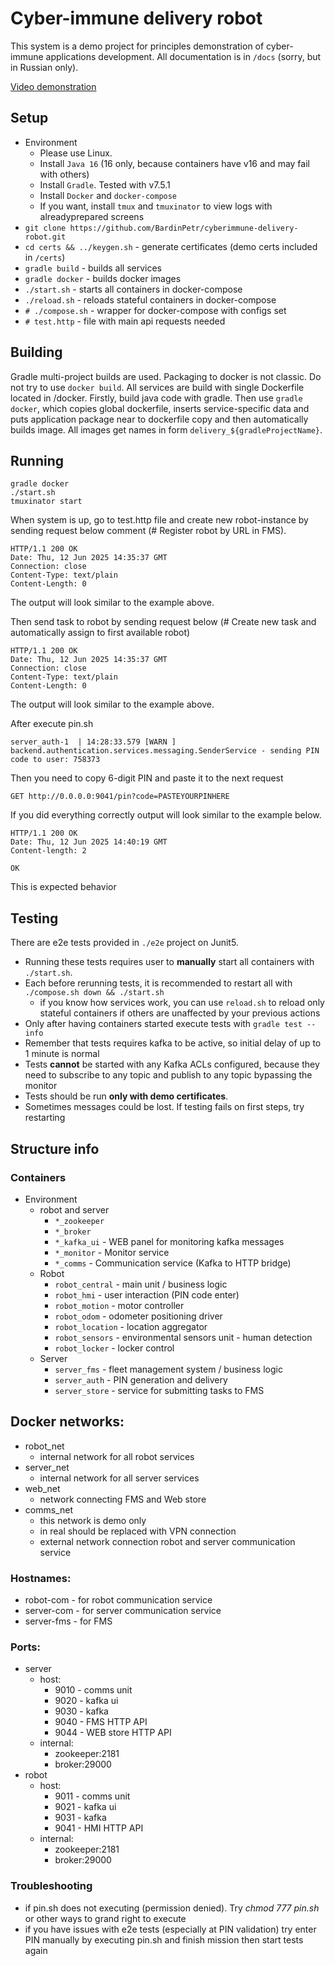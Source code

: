 # Cyber-immune delivery robot

This system is a demo project for principles demonstration of cyber-immune applications development.
All documentation is in `/docs` (sorry, but in Russian only).

[Video demonstration](https://youtu.be/_nKHuNlXcNc)

## Setup

- Environment
    - Please use Linux.
    - Install `Java 16` (16 only, because containers have v16 and may fail with others)
    - Install `Gradle`. Tested with v7.5.1
    - Install `Docker` and `docker-compose`
    - If you want, install `tmux` and `tmuxinator` to view logs with alreadyprepared screens
- `git clone https://github.com/BardinPetr/cyberimmune-delivery-robot.git`
- `cd certs && ../keygen.sh` - generate certificates (demo certs included in `/certs`)
- `gradle build` - builds all services
- `gradle docker` - builds docker images
- `./start.sh` - starts all containers in docker-compose
- `./reload.sh` - reloads stateful containers in docker-compose
- `# ./compose.sh` - wrapper for docker-compose with configs set
- `# test.http` - file with main api requests needed

## Building

Gradle multi-project builds are used.
Packaging to docker is not classic. Do not try to use `docker build`.
All services are build with single Dockerfile located in /docker.
Firstly, build java code with gradle.
Then use `gradle docker`, which copies global dockerfile, inserts service-specific data
and puts application package near to dockerfile copy and then automatically builds image.
All images get names in form `delivery_${gradleProjectName}`.

## Running

```shell
gradle docker
./start.sh
tmuxinator start
```
When system is up, go to test.http file and create new robot-instance by sending request below comment (# Register robot by URL in FMS).

```shell
HTTP/1.1 200 OK
Date: Thu, 12 Jun 2025 14:35:37 GMT
Connection: close
Content-Type: text/plain
Content-Length: 0
```
The output will look similar to the example above.

Then send task to robot by sending request below (# Create new task and automatically assign to first available robot)
```shell
HTTP/1.1 200 OK
Date: Thu, 12 Jun 2025 14:35:37 GMT
Connection: close
Content-Type: text/plain
Content-Length: 0
```
The output will look similar to the example above.

After execute pin.sh 
```shell
server_auth-1  | 14:28:33.579 [WARN ] backend.authentication.services.messaging.SenderService - sending PIN code to user: 758373
```
Then you need to copy 6-digit PIN and 
paste it to the next request

```shell
GET http://0.0.0.0:9041/pin?code=PASTEYOURPINHERE
```

If you did everything correctly output will look similar to the example below.

```shell
HTTP/1.1 200 OK
Date: Thu, 12 Jun 2025 14:40:19 GMT
Content-length: 2

OK
```
This is expected behavior

## Testing

There are e2e tests provided in `./e2e` project on Junit5.

- Running these tests requires user to **manually** start all containers with `./start.sh`.
- Each before rerunning tests, it is recommended to restart all with `./compose.sh down && ./start.sh`
    - if you know how services work, you can use `reload.sh` to reload only stateful containers
      if others are unaffected by your previous actions
- Only after having containers started execute tests with `gradle test --info`
- Remember that tests requires kafka to be active, so initial delay of up to 1 minute is normal
- Tests **cannot** be started with any Kafka ACLs configured,
  because they need to subscribe to any topic and publish to any topic bypassing the monitor
- Tests should be run **only with demo certificates**.
- Sometimes messages could be lost. If testing fails on first steps, try restarting

## Structure info

### Containers

- Environment
    - robot and server
        - `*_zookeeper`
        - `*_broker`
        - `*_kafka_ui` - WEB panel for monitoring kafka messages
        - `*_monitor` - Monitor service
        - `*_comms` - Communication service (Kafka to HTTP bridge)
    - Robot
        - `robot_central` - main unit / business logic
        - `robot_hmi` - user interaction (PIN code enter)
        - `robot_motion` - motor controller
        - `robot_odom` - odometer positioning driver
        - `robot_location` - location aggregator
        - `robot_sensors` - environmental sensors unit - human detection
        - `robot_locker` - locker control
    - Server
        - `server_fms` - fleet management system / business logic
        - `server_auth` - PIN generation and delivery
        - `server_store` - service for submitting tasks to FMS

## Docker networks:

- robot_net
    - internal network for all robot services
- server_net
    - internal network for all server services
- web_net
    - network connecting FMS and Web store
- comms_net
    - this network is demo only
    - in real should be replaced with VPN connection
    - external network connection robot and server communication service

### Hostnames:

- robot-com - for robot communication service
- server-com - for server communication service
- server-fms - for FMS

### Ports:

- server
    - host:
        - 9010 - comms unit
        - 9020 - kafka ui
        - 9030 - kafka
        - 9040 - FMS HTTP API
        - 9044 - WEB store HTTP API
    - internal:
        - zookeeper:2181
        - broker:29000
- robot
    - host:
        - 9011 - comms unit
        - 9021 - kafka ui
        - 9031 - kafka
        - 9041 - HMI HTTP API
    - internal:
        - zookeeper:2181
        - broker:29000

### Troubleshooting
- if pin.sh does not executing (permission denied). Try _chmod 777 pin.sh_ or other ways to grand right to execute
- if you have issues with e2e tests (especially at PIN validation) try enter PIN manually by executing pin.sh and finish mission then start tests again

